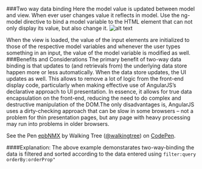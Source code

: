 ###Two way data binding
Here the model value is updated between model and view. When ever user changes value it reflects in model.
Use the ng-model directive to bind a model variable to the HTML element that can not only display its value, but also change it.
![alt text](https://docs.angularjs.org/img/Two_Way_Data_Binding.png "MVC")

When the view is loaded, the value of the input elements are initialized to those of the respective model variables and whenever the user types something in an input, the value of the model variable is modified as well.
###Benefits and Considerations
The primary benefit of two-way data binding is that updates to (and retrievals from) the underlying data store happen more or less automatically. When the data store updates, the UI updates as well. This allows to remove a lot of logic from the front-end display code, particularly when making effective use of AngularJS’s declarative approach to UI presentation. In essence, it allows for true data encapsulation on the front-end, reducing the need to do complex and destructive manipulation of the DOM.The only disadvantages is, AngularJS uses a dirty-checking approach that can be slow in some browsers – not a problem for thin presentation pages, but any page with heavy processing may run into problems in older browsers.

<p data-height="268" data-theme-id="0" data-slug-hash="epbNMX" data-default-tab="result" data-user="walkingtree" class='codepen'>See the Pen <a href='http://codepen.io/walkingtree/pen/epbNMX/'>epbNMX</a> by Walking Tree (<a href='http://codepen.io/walkingtree'>@walkingtree</a>) on <a href='http://codepen.io'>CodePen</a>.</p>
<script async src="//assets.codepen.io/assets/embed/ei.js"></script>

####Explanation:
The above example demonstarates two-way-binding the data is filtered and sorted according to the data entered using ```filter:query```  ```orderBy:orderProp"```

